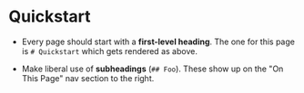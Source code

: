 # Quickstart

- Every page should start with a **first-level heading**. The one for this page is `# Quickstart` which gets rendered as above.

- Make liberal use of **subheadings** (`## Foo`). These show up on the "On This Page" nav section to the right.

